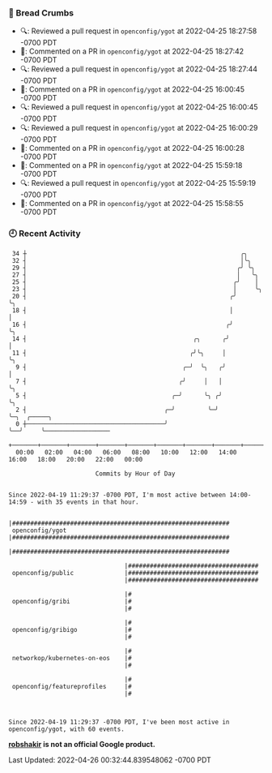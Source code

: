 ### 🍞 Bread Crumbs

 * 🔍: Reviewed a pull request in  `openconfig/ygot` at 2022-04-25 18:27:58 -0700 PDT
 * 💬: Commented on a PR in  `openconfig/ygot` at 2022-04-25 18:27:42 -0700 PDT
 * 🔍: Reviewed a pull request in  `openconfig/ygot` at 2022-04-25 18:27:44 -0700 PDT
 * 💬: Commented on a PR in  `openconfig/ygot` at 2022-04-25 16:00:45 -0700 PDT
 * 🔍: Reviewed a pull request in  `openconfig/ygot` at 2022-04-25 16:00:45 -0700 PDT
 * 🔍: Reviewed a pull request in  `openconfig/ygot` at 2022-04-25 16:00:29 -0700 PDT
 * 💬: Commented on a PR in  `openconfig/ygot` at 2022-04-25 16:00:28 -0700 PDT
 * 💬: Commented on a PR in  `openconfig/ygot` at 2022-04-25 15:59:18 -0700 PDT
 * 🔍: Reviewed a pull request in  `openconfig/ygot` at 2022-04-25 15:59:19 -0700 PDT
 * 💬: Commented on a PR in  `openconfig/ygot` at 2022-04-25 15:58:55 -0700 PDT

### 🕘 Recent Activity
```
 34 ┼                                                           ╭╮
 32 ┤                                                           │╰╮
 29 ┤                                                          ╭╯ ╰╮
 27 ┤                                                          │   ╰╮
 25 ┤                                                         ╭╯    │
 23 ┤                                                         │     ╰╮
 20 ┤                                                        ╭╯      ╰╮
 18 ┤                                                        │        │
 16 ┤                                                       ╭╯        ╰╮
 14 ┤                                              ╭╮      ╭╯          │
 11 ┤                                             ╭╯╰╮     │           ╰╮
  9 ┤                                           ╭─╯  ╰╮   ╭╯            │
  7 ┤                                          ╭╯     │   │             ╰╮
  5 ┤                                        ╭─╯      ╰╮ ╭╯              ╰╮
  2 ┤                                      ╭─╯         ╰─╯                ╰─╮  ╭─────╮
  0 ┼──────────────────────────────────────╯                                ╰──╯     ╰──────────────────
    +───────+───────+───────+───────+───────+───────+───────+───────+───────+───────+───────+───────+────
  00:00   02:00   04:00   06:00   08:00   10:00   12:00   14:00   16:00   18:00   20:00   22:00   00:00   

						Commits by Hour of Day


Since 2022-04-19 11:29:37 -0700 PDT, I'm most active between 14:00-14:59 - with 35 events in that hour.

```



```
                                |############################################################
 openconfig/ygot                |############################################################
                                |############################################################

                                |####################################
 openconfig/public              |####################################
                                |####################################

                                |#
 openconfig/gribi               |#
                                |#

                                |#
 openconfig/gribigo             |#
                                |#

                                |#
 networkop/kubernetes-on-eos    |#
                                |#

                                |#
 openconfig/featureprofiles     |#
                                |#



Since 2022-04-19 11:29:37 -0700 PDT, I've been most active in openconfig/ygot, with 60 events.

```
**[robshakir](mailto:robjs@google.com) is not an official Google product.**  


Last Updated: 2022-04-26 00:32:44.839548062 -0700 PDT
